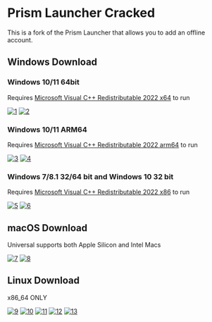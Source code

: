 # Prism Launcher Cracked

This is a fork of the Prism Launcher that allows you to add an offline account.

## Windows Download

### Windows 10/11 64bit

Requires [Microsoft Visual C++ Redistributable 2022 x64](https://aka.ms/vs/17/release/vc_redist.x64.exe) to run

[![1]](https://github.com/TheCatRiX/PrismLauncher/releases/download/7.2/PrismLauncher-Windows-MSVC-Setup-7.2.exe)
[![2]](https://github.com/TheCatRiX/PrismLauncher/releases/download/7.2/PrismLauncher-Windows-MSVC-Portable-7.2.zip)

### Windows 10/11 ARM64

Requires [Microsoft Visual C++ Redistributable 2022 arm64](https://aka.ms/vs/17/release/vc_redist.arm64.exe) to run

[![3]](https://github.com/TheCatRiX/PrismLauncher/releases/download/7.2/PrismLauncher-Windows-MSVC-arm64-Setup-7.2.exe)
[![4]](https://github.com/TheCatRiX/PrismLauncher/releases/download/7.2/PrismLauncher-Windows-MSVC-arm64-Portable-7.2.zip)

### Windows 7/8.1 32/64 bit and Windows 10 32 bit

Requires [Microsoft Visual C++ Redistributable 2022 x86](https://aka.ms/vs/17/release/vc_redist.x86.exe) to run

[![5]](https://github.com/TheCatRiX/PrismLauncher/releases/download/7.2/PrismLauncher-Windows-MSVC-Legacy-Setup-7.2.exe)
[![6]](https://github.com/TheCatRiX/PrismLauncher/releases/download/7.2/PrismLauncher-Windows-MSVC-Legacy-Portable-7.2.zip)

## macOS Download

Universal supports both Apple Silicon and Intel Macs

[![7]](https://github.com/TheCatRiX/PrismLauncher/releases/download/7.2/PrismLauncher-macOS-7.2.tar.gz)
[![8]](https://github.com/TheCatRiX/PrismLauncher/releases/download/7.2/PrismLauncher-macOS-Legacy-7.2.tar.gz)

## Linux Download

x86_64 ONLY

[![9]](https://github.com/TheCatRiX/PrismLauncher/releases/download/7.2/PrismLauncher-Linux-7.2-x86_64.AppImage)
[![10]](https://github.com/TheCatRiX/PrismLauncher/releases/download/7.2/PrismLauncher-Linux-7.2.tar.gz)
[![11]](https://github.com/TheCatRiX/PrismLauncher/releases/download/7.2/PrismLauncher-Linux-portable-7.2.tar.gz)
[![12]](https://github.com/TheCatRiX/PrismLauncher/releases/download/7.2/PrismLauncher-Linux-Qt6-7.2.tar.gz)
[![13]](https://github.com/TheCatRiX/PrismLauncher/releases/download/7.2/PrismLauncher-Linux-Qt6-portable-7.2.tar.gz)

[1]: https://img.shields.io/badge/Installer%20(.exe)-EF2D5E?style=for-the-badge&logoColor=white&logo=DocuSign
[2]: https://img.shields.io/badge/Portable%20(.zip)-EF2D5E?style=for-the-badge&logoColor=white&logo=DocuSign
[3]: https://img.shields.io/badge/Installer%20(ARM64)%20(.exe)-EF2D5E?style=for-the-badge&logoColor=white&logo=DocuSign
[4]: https://img.shields.io/badge/Portable%20(ARM64)%20(.zip)-EF2D5E?style=for-the-badge&logoColor=white&logo=DocuSign
[5]: https://img.shields.io/badge/Installer%20(Legacy)%20(.exe)-EF2D5E?style=for-the-badge&logoColor=white&logo=DocuSign
[6]: https://img.shields.io/badge/Portable%20(Legacy)%20(.zip)-EF2D5E?style=for-the-badge&logoColor=white&logo=DocuSign
[7]: https://img.shields.io/badge/Download%20(Universal)-EF2D5E?style=for-the-badge&logoColor=white&logo=DocuSign
[8]: https://img.shields.io/badge/Download%20Legacy%20(Catalina%20or%20older)-EF2D5E?style=for-the-badge&logoColor=white&logo=DocuSign
[9]: https://img.shields.io/badge/Download%20(AppImage)-EF2D5E?style=for-the-badge&logoColor=white&logo=DocuSign
[10]: https://img.shields.io/badge/Download%20(tar.gz)-EF2D5E?style=for-the-badge&logoColor=white&logo=DocuSign
[11]: https://img.shields.io/badge/Download%20Portable%20(tar.gz)-EF2D5E?style=for-the-badge&logoColor=white&logo=DocuSign
[12]: https://img.shields.io/badge/Download%20(Qt%206,%20tar.gz)-EF2D5E?style=for-the-badge&logoColor=white&logo=DocuSign
[13]: https://img.shields.io/badge/Download%20Portable%20(Qt%206,%20tar.gz)-EF2D5E?style=for-the-badge&logoColor=white&logo=DocuSign
